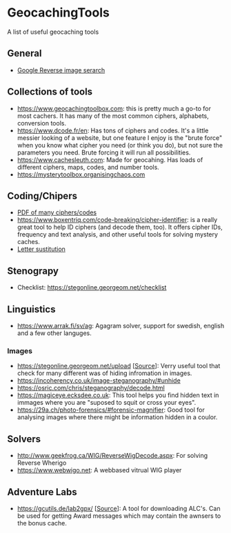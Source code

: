 # GeocachingTools
A list of useful geocaching tools

## General
* [Google Reverse image serarch](https://images.google.com)

## Collections of tools
* https://www.geocachingtoolbox.com: this is pretty much a go-to for most cachers. It has many of the most common ciphers, alphabets, conversion tools.
* https://www.dcode.fr/en: Has tons of ciphers and codes. It's a little messier looking of a website, but one feature I enjoy is the "brute force" when you know what cipher you need (or think you do), but not sure the parameters you need. Brute forcing it will run all possibilities.
* https://www.cachesleuth.com: Made for geocahing. Has loads of different ciphers, maps, codes, and number tools.
* https://mysterytoolbox.organisingchaos.com

## Coding/Chipers
* [PDF of many ciphers/codes](https://geoleaks.com/MIJN_CODEBOEK_DEEL_3.pdf)
* https://www.boxentriq.com/code-breaking/cipher-identifier: is a really great tool to help ID ciphers (and decode them, too). It offers cipher IDs, frequency and text analysis, and other useful tools for solving mystery caches.
* [Letter sustitution](http://quipqiup.com)


## Stenograpy
* Checklist: https://stegonline.georgeom.net/checklist

## Linguistics
* https://www.arrak.fi/sv/ag: Agagram solver, support for swedish, english and a few other languges.

### Images
* https://stegonline.georgeom.net/upload [[Source](https://github.com/Ge0rg3/StegOnline)]: Verry useful tool that check for many different was of hiding infromation in images.
* https://incoherency.co.uk/image-steganography/#unhide
* https://osric.com/chris/steganography/decode.html
* https://magiceye.ecksdee.co.uk: This tool helps you find hidden text in immages where you are "suposed to squit or cross your eyes".
* https://29a.ch/photo-forensics/#forensic-magnifier: Good tool for analysing images where there might be information hidden in a coulor. 

## Solvers
* http://www.geekfrog.ca/WIG/ReverseWigDecode.aspx: For solving Reverse Wherigo
* https://www.webwigo.net: A webbased vitrual WIG player

## Adventure Labs
* https://gcutils.de/lab2gpx/ [[Source](https://github.com/mirsch/lab2gpx)]: A tool for downloading ALC's. Can be used for getting Award messages which may contain the awnsers to the bonus cache.
